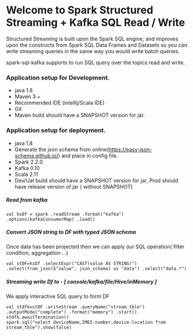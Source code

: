 
#   Welcome to Spark Structured Streaming + Kafka  SQL Read / Write

Structured Streaming is built upon the Spark SQL engine, and improves upon the constructs from Spark SQL Data Frames and Datasets so you can write streaming queries in the same way you would write batch queries.

spark-sql-kafka supports to run SQL query over the topics read and write.


### Application setup for Development.

-  java 1.8
-   Maven 3 +
-   Recommended IDE (intellij/Scala IDE)
-   Git
-   Maven build should have a SNAPSHOT version for jar.


### Application setup for deployment.

-   java 1.8
-   Generate the json schema from online(https://easy-json-schema.github.io/) and place in config file.
-   Spark 2.2.0
-   Kafka 0.10
-   Scala 2.11
-   Dev/Uat build should have a SNAPSHOT version for jar, Prod should have release version of jar ( without SNAPSHOT)


##### Read from kafka

`val ksDf = spark
         .readStream
         .format("kafka")
         .options(kafkaConsumerMap)
         .load()`
##### Convert JSON string to DF with typed JSON schema

Once data has been projected then we can apply our SQL operation( filter condition, aggregation ...)

`val stDF=ksDf
         .selectExpr("CAST(value AS STRING)")
         .select(from_json($"value", json_schema) as "data")
         .select("data.*")`
         
##### Streaming write Df to - [ console/kafka/file/Hive/inMemory ]

We apply interactive SQL query to form DF

`val stdfk=stDF
             .writeStream
             .queryName("stream_tble")
             .outputMode("complete")
             .format("memory")
             .start()
           stdfk.awaitTermination()`                                                            
  `spark.sql("select deviceName,IMEI-number,device-location from stream_tble").show(false)`
      
